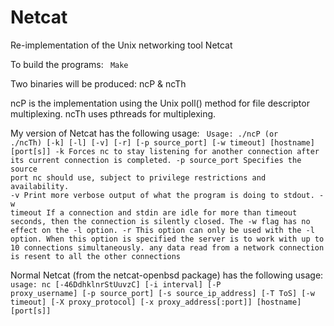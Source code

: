 Netcat
==============================================

Re-implementation of the Unix networking tool Netcat

To build the programs:
<code>
Make
</code>


Two binaries will be produced: ncP & ncTh

ncP is the implementation using the Unix poll() method for file descriptor multiplexing.
ncTh uses pthreads for multiplexing.


My version of Netcat has the following usage:
<code>
Usage: ./ncP (or ./ncTh) [-k] [-l] [-v] [-r]  [-p source_port] [-w timeout] [hostname] [port[s]]
     -k Forces nc to stay listening for another connection after its
        current connection is completed.
     -p source_port   Specifies the source port nc should use,
        subject to privilege restrictions and availability.
     -v Print more verbose output of what the program is doing to stdout.
     -w timeout  If a connection and stdin are idle for more than timeout
        seconds, then the connection is silently closed.  The -w flag has
        no effect on the -l option.
     -r This option can only be used with the -l option. When this option is
        specified the server is to work with up to 10 connections simultaneously.
        any data read from a network connection is resent to all the other connections
</code>

Normal Netcat (from the netcat-openbsd package) has the following usage:
<code>
usage: nc [-46DdhklnrStUuvzC] [-i interval] [-P proxy_username] [-p source_port]
          [-s source_ip_address] [-T ToS] [-w timeout] [-X proxy_protocol]
          [-x proxy_address[:port]] [hostname] [port[s]]
</code>


